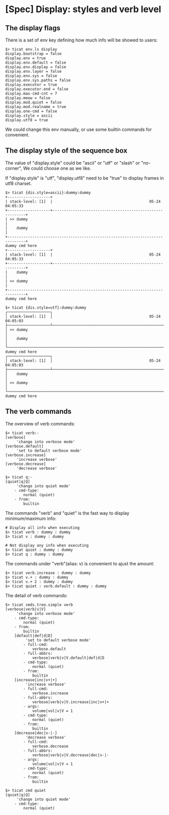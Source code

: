 # [Spec] Display: styles and verb level

## The display flags
There is a set of env key defining how much info will be showed to users:
```
$> ticat env.ls display
display.bootstrap = false
display.env = true
display.env.default = false
display.env.display = false
display.env.layer = false
display.env.sys = false
display.env.sys.paths = false
display.executor = true
display.executor.end = false
display.max-cmd-cnt = 7
display.meow = false
display.mod.quiet = false
display.mod.realname = true
display.one-cmd = false
display.style = ascii
display.utf8 = true
```

We could change this env manually, or use some builtin commands for convenient.

## The display style of the sequence box
The value of "display.style" could be "ascii" or "utf" or "slash" or "no-corner",
We could choose one as we like.

If "display.style" is "utf",
"display.utf8" need to be "true" to display frames in utf8 charset.

```
$> ticat {dis.style=ascii}:dummy:dummy
+-------------------+
| stack-level: [1]  |                                           05-24 04:05:33
+-------------------+----------------------------------------------------------+
| >> dummy                                                                     |
|    dummy                                                                     |
+------------------------------------------------------------------------------+
dummy cmd here
+-------------------+
| stack-level: [1]  |                                           05-24 04:05:33
+-------------------+----------------------------------------------------------+
|    dummy                                                                     |
| >> dummy                                                                     |
+------------------------------------------------------------------------------+
dummy cmd here

$> ticat {dis.style=utf}:dummy:dummy
┌───────────────────┐
│ stack-level: [1]  │                                           05-24 04:05:03
├───────────────────┴──────────────────────────────────────────────────────────┐
│ >> dummy                                                                     │
│    dummy                                                                     │
└──────────────────────────────────────────────────────────────────────────────┘
dummy cmd here
┌───────────────────┐
│ stack-level: [1]  │                                           05-24 04:05:03
├───────────────────┴──────────────────────────────────────────────────────────┐
│    dummy                                                                     │
│ >> dummy                                                                     │
└──────────────────────────────────────────────────────────────────────────────┘
dummy cmd here
```

## The verb commands
The overview of verb commands:
```
$> ticat verb:-
[verbose]
     'change into verbose mode'
[verbose.default]
     'set to default verbose mode'
[verbose.increase]
     'increase verbose'
[verbose.decrease]
     'decrease verbose'

$> ticat q:-
[quiet|q|Q]
     'change into quiet mode'
    - cmd-type:
        normal (quiet)
    - from:
        builtin
```

The commands "verb" and "quiet" is the fast way to display minimum/maximum info:
```
# Display all info when executing
$> ticat verb : dummy : dummy
$> ticat v : dummy : dummy

# Not display any info when executing
$> ticat quiet : dummy : dummy
$> ticat q : dummy : dummy
```

The commands under "verb"(alias: v) is convenient to ajust the amount:
```
$> ticat verb.increase : dummy : dummy
$> ticat v.+ : dummy : dummy
$> ticat v.+ 2 : dummy : dummy
$> ticat quiet : verb.default : dummy : dummy
```

The detail of verb commands:
```
$> ticat cmds.tree.simple verb
[verbose|verb|v|V]
     'change into verbose mode'
    - cmd-type:
        normal (quiet)
    - from:
        builtin
    [default|def|d|D]
         'set to default verbose mode'
        - full-cmd:
            verbose.default
        - full-abbrs:
            verbose|verb|v|V.default|def|d|D
        - cmd-type:
            normal (quiet)
        - from:
            builtin
    [increase|inc|v+|+]
         'increase verbose'
        - full-cmd:
            verbose.increase
        - full-abbrs:
            verbose|verb|v|V.increase|inc|v+|+
        - args:
            volume|vol|v|V = 1
        - cmd-type:
            normal (quiet)
        - from:
            builtin
    [decrease|dec|v-|-]
         'decrease verbose'
        - full-cmd:
            verbose.decrease
        - full-abbrs:
            verbose|verb|v|V.decrease|dec|v-|-
        - args:
            volume|vol|v|V = 1
        - cmd-type:
            normal (quiet)
        - from:
            builtin

$> ticat cmd quiet
[quiet|q|Q]
     'change into quiet mode'
    - cmd-type:
        normal (quiet)
```
